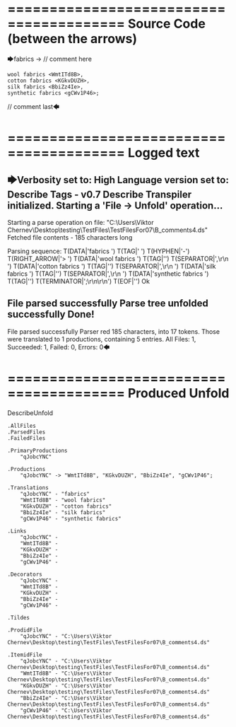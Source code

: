 ========================================
Source Code (between the arrows)
========================================

🡆fabrics <qJobcYNC> -> // comment here

    wool fabrics <WmtITd8B>,
    cotton fabrics <KGkvDUZH>,
    silk fabrics <BbiZz4Ie>,
    synthetic fabrics <gCWv1P46>;

// comment last🡄

========================================
Logged text
========================================

🡆Verbosity set to: High
Language version set to: Describe Tags - v0.7
Describe Transpiler initialized.
Starting a 'File -> Unfold' operation...
------------------------
Starting a parse operation on file: "C:\Users\Viktor Chernev\Desktop\testing\TestFiles\TestFilesFor07\B_comments4.ds"
Fetched file contents - 185 characters long

Parsing sequence: T(DATA|'fabrics ') T(TAG|'<qJobcYNC> ') T(HYPHEN|'-') T(RIGHT_ARROW|'> ') T(DATA|'wool fabrics ') T(TAG|'<WmtITd8B>') T(SEPARATOR|',\r\n    ') T(DATA|'cotton fabrics ') T(TAG|'<KGkvDUZH>') T(SEPARATOR|',\r\n    ') T(DATA|'silk fabrics ') T(TAG|'<BbiZz4Ie>') T(SEPARATOR|',\r\n    ') T(DATA|'synthetic fabrics ') T(TAG|'<gCWv1P46>') T(TERMINATOR|';\r\n\r\n') T(EOF|'<EOF>') Ok

File parsed successfully
Parse tree unfolded successfully
Done!
------------------------
File parsed successfully
Parser red 185 characters, into 17 tokens.
Those were translated to 1 productions, containing 5 entries.
All Files: 1, Succeeded: 1, Failed: 0, Errors: 0🡄

========================================
Produced Unfold
========================================

DescribeUnfold

    .AllFiles
    .ParsedFiles
    .FailedFiles

    .PrimaryProductions
        "qJobcYNC" 

    .Productions
        "qJobcYNC" -> "WmtITd8B", "KGkvDUZH", "BbiZz4Ie", "gCWv1P46";

    .Translations
        "qJobcYNC" - "fabrics"
        "WmtITd8B" - "wool fabrics"
        "KGkvDUZH" - "cotton fabrics"
        "BbiZz4Ie" - "silk fabrics"
        "gCWv1P46" - "synthetic fabrics"

    .Links
        "qJobcYNC" - 
        "WmtITd8B" - 
        "KGkvDUZH" - 
        "BbiZz4Ie" - 
        "gCWv1P46" - 

    .Decorators
        "qJobcYNC" - 
        "WmtITd8B" - 
        "KGkvDUZH" - 
        "BbiZz4Ie" - 
        "gCWv1P46" - 

    .Tildes

    .ProdidFile
        "qJobcYNC" - "C:\Users\Viktor Chernev\Desktop\testing\TestFiles\TestFilesFor07\B_comments4.ds"

    .ItemidFile
        "qJobcYNC" - "C:\Users\Viktor Chernev\Desktop\testing\TestFiles\TestFilesFor07\B_comments4.ds"
        "WmtITd8B" - "C:\Users\Viktor Chernev\Desktop\testing\TestFiles\TestFilesFor07\B_comments4.ds"
        "KGkvDUZH" - "C:\Users\Viktor Chernev\Desktop\testing\TestFiles\TestFilesFor07\B_comments4.ds"
        "BbiZz4Ie" - "C:\Users\Viktor Chernev\Desktop\testing\TestFiles\TestFilesFor07\B_comments4.ds"
        "gCWv1P46" - "C:\Users\Viktor Chernev\Desktop\testing\TestFiles\TestFilesFor07\B_comments4.ds"


